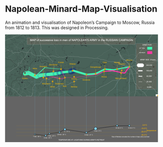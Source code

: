 # Napolean-Minard-Map-Visualisation
An animation and visualisation of Napoleon’s Campaign to Moscow, Russia from 1812 to 1813. This was designed in Processing.

![alt text](Trial_Tanmay_Kaushik_v2.png "Minard Map")
